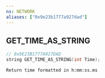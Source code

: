 ```yaml
---
ns: NETWORK
aliases: ["0x9e23b1777a927dad"]
---
```

## GET_TIME_AS_STRING

```c
// 0x9E23B1777A927DAD
string GET_TIME_AS_STRING(int Time);
```

```
Return time formatted in h:mm:ss.ms
```
